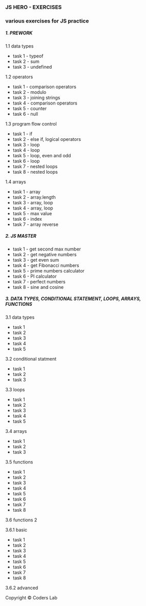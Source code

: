 ### JS HERO - EXERCISES
### various exercises for JS practice

##### 1. PREWORK
1.1 data types
* task 1 - typeof
* task 2 - sum 
* task 3 - undefined

1.2 operators
* task 1 - comparison operators
* task 2 - modulo
* task 3 - joining strings
* task 4 - comparison operators
* task 5 - counter
* task 6 - null

1.3 program flow control
* task 1 - if
* task 2 - else if, logical operators
* task 3 - loop
* task 4 - loop
* task 5 - loop, even and odd
* task 6 - loop
* task 7 - nested loops 
* task 8 - nested loops 

1.4 arrays
* task 1 - array
* task 2 - array.length
* task 3 - array, loop
* task 4 - array, loop
* task 5 - max value
* task 6 - index
* task 7 - array reverse 

##### 2. JS MASTER
* task 1 - get second max number
* task 2 - get negative numbers
* task 3 - get even sum
* task 4 - get Fibonacci numbers
* task 5 - prime numbers calculator
* task 6 - PI calculator
* task 7 - perfect numbers
* task 8 - sine and cosine 


##### 3. DATA TYPES, CONDITIONAL STATEMENT, LOOPS, ARRAYS, FUNCTIONS 
3.1 data types
 * task 1 
 * task 2
 * task 3 
 * task 4 
 * task 5 
 
 3.2 conditional statment
 * task 1 
 * task 2
 * task 3 
 
3.3 loops
 * task 1 
 * task 2
 * task 3 
 * task 4 
 * task 5 
 
3.4 arrays
 * task 1 
 * task 2
 * task 3 
 
3.5 functions
* task 1
* task 2
* task 3
* task 4
* task 5
* task 6
* task 7
* task 8

3.6 functions 2

3.6.1 basic
* task 1
* task 2
* task 3
* task 4
* task 5
* task 6
* task 7
* task 8

3.6.2 advanced







Copyright © Coders Lab
